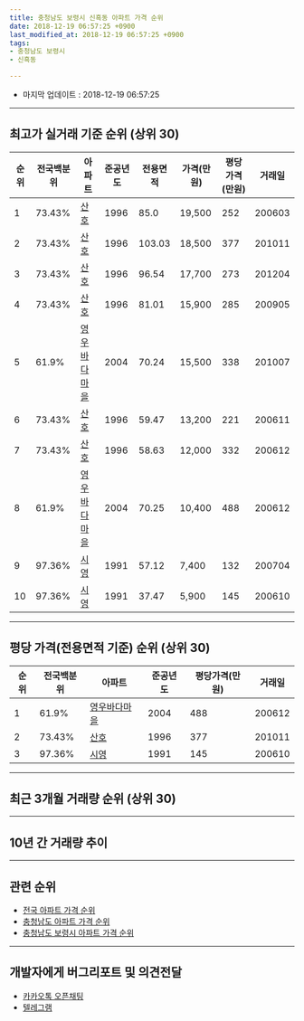 ```yaml
---
title: 충청남도 보령시 신흑동 아파트 가격 순위
date: 2018-12-19 06:57:25 +0900
last_modified_at: 2018-12-19 06:57:25 +0900
tags:
- 충청남도 보령시
- 신흑동

---
```


* 마지막 업데이트 : 2018-12-19 06:57:25

---

## 최고가 실거래 기준 순위 (상위 30)


|순위|전국백분위|아파트|준공년도|전용면적|가격(만원)|평당가격(만원)|거래일|
|---|---|---|---|---|---|---|---|
|1|73.43%|[산호](https://search.naver.com/search.naver?query=%EC%B6%A9%EC%B2%AD%EB%82%A8%EB%8F%84+%EB%B3%B4%EB%A0%B9%EC%8B%9C+%EC%8B%A0%ED%9D%91%EB%8F%99+%EC%82%B0%ED%98%B8)|1996|85.0|19,500|252|200603|
|2|73.43%|[산호](https://search.naver.com/search.naver?query=%EC%B6%A9%EC%B2%AD%EB%82%A8%EB%8F%84+%EB%B3%B4%EB%A0%B9%EC%8B%9C+%EC%8B%A0%ED%9D%91%EB%8F%99+%EC%82%B0%ED%98%B8)|1996|103.03|18,500|377|201011|
|3|73.43%|[산호](https://search.naver.com/search.naver?query=%EC%B6%A9%EC%B2%AD%EB%82%A8%EB%8F%84+%EB%B3%B4%EB%A0%B9%EC%8B%9C+%EC%8B%A0%ED%9D%91%EB%8F%99+%EC%82%B0%ED%98%B8)|1996|96.54|17,700|273|201204|
|4|73.43%|[산호](https://search.naver.com/search.naver?query=%EC%B6%A9%EC%B2%AD%EB%82%A8%EB%8F%84+%EB%B3%B4%EB%A0%B9%EC%8B%9C+%EC%8B%A0%ED%9D%91%EB%8F%99+%EC%82%B0%ED%98%B8)|1996|81.01|15,900|285|200905|
|5|61.9%|[영우바다마을](https://search.naver.com/search.naver?query=%EC%B6%A9%EC%B2%AD%EB%82%A8%EB%8F%84+%EB%B3%B4%EB%A0%B9%EC%8B%9C+%EC%8B%A0%ED%9D%91%EB%8F%99+%EC%98%81%EC%9A%B0%EB%B0%94%EB%8B%A4%EB%A7%88%EC%9D%84)|2004|70.24|15,500|338|201007|
|6|73.43%|[산호](https://search.naver.com/search.naver?query=%EC%B6%A9%EC%B2%AD%EB%82%A8%EB%8F%84+%EB%B3%B4%EB%A0%B9%EC%8B%9C+%EC%8B%A0%ED%9D%91%EB%8F%99+%EC%82%B0%ED%98%B8)|1996|59.47|13,200|221|200611|
|7|73.43%|[산호](https://search.naver.com/search.naver?query=%EC%B6%A9%EC%B2%AD%EB%82%A8%EB%8F%84+%EB%B3%B4%EB%A0%B9%EC%8B%9C+%EC%8B%A0%ED%9D%91%EB%8F%99+%EC%82%B0%ED%98%B8)|1996|58.63|12,000|332|200612|
|8|61.9%|[영우바다마을](https://search.naver.com/search.naver?query=%EC%B6%A9%EC%B2%AD%EB%82%A8%EB%8F%84+%EB%B3%B4%EB%A0%B9%EC%8B%9C+%EC%8B%A0%ED%9D%91%EB%8F%99+%EC%98%81%EC%9A%B0%EB%B0%94%EB%8B%A4%EB%A7%88%EC%9D%84)|2004|70.25|10,400|488|200612|
|9|97.36%|[시영](https://search.naver.com/search.naver?query=%EC%B6%A9%EC%B2%AD%EB%82%A8%EB%8F%84+%EB%B3%B4%EB%A0%B9%EC%8B%9C+%EC%8B%A0%ED%9D%91%EB%8F%99+%EC%8B%9C%EC%98%81)|1991|57.12|7,400|132|200704|
|10|97.36%|[시영](https://search.naver.com/search.naver?query=%EC%B6%A9%EC%B2%AD%EB%82%A8%EB%8F%84+%EB%B3%B4%EB%A0%B9%EC%8B%9C+%EC%8B%A0%ED%9D%91%EB%8F%99+%EC%8B%9C%EC%98%81)|1991|37.47|5,900|145|200610|


---

## 평당 가격(전용면적 기준) 순위 (상위 30)


|순위|전국백분위|아파트|준공년도|평당가격(만원)|거래일|
|---|---|---|---|---|---|
|1|61.9%|[영우바다마을](https://search.naver.com/search.naver?query=%EC%B6%A9%EC%B2%AD%EB%82%A8%EB%8F%84+%EB%B3%B4%EB%A0%B9%EC%8B%9C+%EC%8B%A0%ED%9D%91%EB%8F%99+%EC%98%81%EC%9A%B0%EB%B0%94%EB%8B%A4%EB%A7%88%EC%9D%84)|2004|488|200612|
|2|73.43%|[산호](https://search.naver.com/search.naver?query=%EC%B6%A9%EC%B2%AD%EB%82%A8%EB%8F%84+%EB%B3%B4%EB%A0%B9%EC%8B%9C+%EC%8B%A0%ED%9D%91%EB%8F%99+%EC%82%B0%ED%98%B8)|1996|377|201011|
|3|97.36%|[시영](https://search.naver.com/search.naver?query=%EC%B6%A9%EC%B2%AD%EB%82%A8%EB%8F%84+%EB%B3%B4%EB%A0%B9%EC%8B%9C+%EC%8B%A0%ED%9D%91%EB%8F%99+%EC%8B%9C%EC%98%81)|1991|145|200610|


---

## 최근 3개월 거래량 순위 (상위 30)


<div style="width:100%;">
    <canvas id="deal_count_ranking" height="250"></canvas>
</div>


<script>
new Chart(document.getElementById("deal_count_ranking"), {
    type: 'horizontalBar',
    data: {
        labels: ['산호', '시영'],
        datasets: [{
            label: '실거래 수',
            data: [2, 1],
            borderColor: "rgba(255, 0, 128, 1)",
            backgroundColor: "rgba(255, 0, 128, 0.5)",
            fill: false,
        }]
    },
    options: {
        responsive: true,
        title: {
            display: true,
            text: '최근 3개월 거래량 순위'
        },
        tooltips: {
            mode: 'index',
            intersect: false,
            callbacks: {
                title: function(tooltipItems, data) {
                    return "실거래 수:";
                },
                label: function(tooltipItem, data) {
                    return data.labels[tooltipItem.index] + ": " + tooltipItem.xLabel;
                }
            }
        },
        hover: {
            mode: 'nearest',
            intersect: true
        },
        scales: {
            xAxes: [{
                display: true,
                scaleLabel: {
                    display: true,
                    labelString: '실거래 수'
                },
                ticks: {
                    suggestedMin: 0,
                }
            }],
            yAxes: [{
                display: true,
                ticks: {
                    autoSkip: false,
                    callback: function(value, index, values) {
                        if (value.length > 15)
                            return value.substr(0, 13) + "...";
                        else
                            return value;
                    }
                },
                scaleLabel: {
                    display: false,
                }
            }]
        }
    }
});

</script>


---

## 10년 간 거래량 추이


<div style="width:100%;">
    <canvas id="deal_progress" height="250"></canvas>
</div>

<script>
new Chart(document.getElementById("deal_progress"), {
    type: 'line',
    data: {
        labels: ['200812','200901','200902','200903','200904','200905','200906','200907','200908','200909','200910','200911','200912','201001','201002','201003','201004','201005','201006','201007','201008','201009','201010','201011','201012','201101','201102','201103','201104','201105','201106','201107','201108','201109','201110','201111','201112','201201','201202','201203','201204','201205','201206','201207','201208','201209','201210','201211','201212','201301','201302','201303','201304','201305','201306','201307','201308','201309','201310','201311','201312','201401','201402','201403','201404','201405','201406','201407','201408','201409','201410','201411','201412','201501','201502','201503','201504','201505','201506','201507','201508','201509','201510','201511','201512','201601','201602','201603','201604','201605','201606','201607','201608','201609','201610','201611','201612','201701','201702','201703','201704','201705','201706','201707','201708','201709','201710','201711','201712','201801','201802','201803','201804','201805','201806','201807','201808','201809','201810','201811','201812'],
        datasets: [{
            label: '실거래 수',
            pointRadius: 1,
            data: [2, 5, 3, 5, 3, 5, 1, 2, 1, 4, 3, 2, 7, 2, 1, 8, 2, 7, 6, 4, 1, 2, 11, 4, 2, 4, 3, 3, 7, 2, 4, 5, 5, 4, 6, 3, 7, 1, 7, 5, 4, 8, 6, 3, 1, 5, 2, 6, 1, 4, 3, 3, 4, 4, 8, 4, 2, 2, 4, 3, 2, 3, 3, 5, 8, 4, 2, 7, 4, 3, 5, 4, 2, 2, 4, 6, 4, 5, 0, 2, 1, 4, 2, 4, 1, 1, 0, 4, 2, 3, 3, 0, 0, 1, 2, 2, 1, 3, 3, 6, 2, 4, 3, 6, 4, 7, 3, 4, 4, 5, 6, 5, 3, 5, 0, 3, 1, 1, 3, 0, 0],
            borderColor: "rgba(255, 201, 14, 1)",
            backgroundColor: "rgba(255, 201, 14, 0.5)",
            fill: true,
        }]
    },
    options: {
        responsive: true,
        title: {
            display: true,
            text: '10년간 거래량 추이'
        },
        tooltips: {
            mode: 'index',
            intersect: false,
        },
        hover: {
            mode: 'nearest',
            intersect: true
        },
        scales: {
            xAxes: [{
                display: true,
                scaleLabel: {
                    display: true,
                    labelString: '년/월'
                }
            }],
            yAxes: [{
                display: true,
                ticks: {
                    suggestedMin: 0,
                },
                scaleLabel: {
                    display: true,
                    labelString: '실거래 수'
                }
            }]
        }
    }
});

</script>


---

## 관련 순위

- [전국 아파트 가격 순위](https://inasie.github.io/apt-ranking/전국)
- [충청남도 아파트 가격 순위](https://inasie.github.io/apt-ranking/충청남도)
- [충청남도 보령시 아파트 가격 순위](https://inasie.github.io/apt-ranking/충청남도-보령시)


---

## 개발자에게 버그리포트 및 의견전달

- [카카오톡 오픈채팅](https://open.kakao.com/o/gLJUAP4)
- [텔레그램](https://t.me/inasie)


